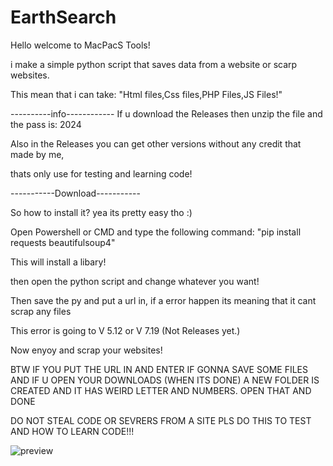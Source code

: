 # EarthSearch
Hello welcome to MacPacS Tools!

i make a simple python script that saves data from a website or scarp websites.

This mean that i can take: "Html files,Css files,PHP Files,JS Files!"

----------info------------
If u download the Releases then unzip the file and the pass is: 2024

Also in the Releases you can get other versions without any credit that made by me,

thats only use for testing and learning code!


-----------Download-----------

So how to install it? yea its pretty easy tho :)

Open Powershell or CMD and type the following command: "pip install requests beautifulsoup4"

This will install a libary!

then open the python script and change whatever you want!

Then save the py and put a url in, if a error happen its meaning that it cant scrap any files

This error is going to V 5.12 or V 7.19 (Not Releases yet.)

Now enyoy and scrap your websites!

BTW IF YOU PUT THE URL IN AND ENTER IF GONNA SAVE SOME FILES AND IF U OPEN YOUR DOWNLOADS (WHEN ITS DONE) A NEW FOLDER IS CREATED AND IT HAS WEIRD LETTER AND NUMBERS. OPEN THAT AND DONE

DO NOT STEAL CODE OR SEVRERS FROM A SITE PLS DO THIS TO TEST AND HOW TO LEARN CODE!!!

![preview](https://github.com/MacPacS/EarthSearch/assets/169534490/c1e73c8c-aed5-497f-a10e-6475ec256284)
